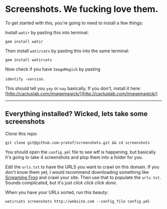 # Screenshots. We fucking love them.

To get started with this, you're going to need to install a few things:

Install `watir` by pasting this into terminal: 

`gem install watir`

Then install `watircats` by pasting this into the same terminal: 

`gem install watircats`

Now check if you have `ImageMagick` by pasting 

`identify -version`. 

This should tell you `yay` or `nay` basically, If you don't, install it here: [http://cactuslab.com/imagemagick/](http://cactuslab.com/imagemagick/)

---

## Everything installed? Wicked, lets take some screenshots

Clone this repo: 

`git clone git@github.com:yratof/screenshots.git && cd screenshots`

You should open the `config.yml` file to see wtf is happening, but basically it's going to take 4 screenshots and plop them into a folder for you.

Edit the `urls.txt` to have the URLS you want to crawl on this domain. If you don't know them yet, I would recommend downloading something like [Screaming Frog](http://www.screamingfrog.co.uk/seo-spider/) and crawl your site. Then use that to populate the `urls.txt`. Sounds complicated, but it's just *click click click done*.

When you have your URLs sorted, run this beauty:

`watircats screenshots http://website.com --config_file config.yml`
